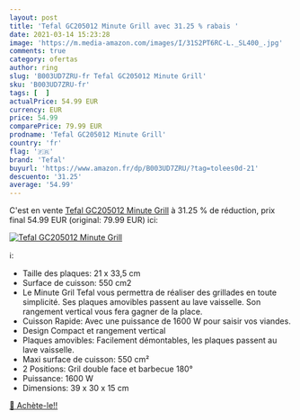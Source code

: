 ```yaml
---
layout: post
title: 'Tefal GC205012 Minute Grill avec 31.25 % rabais '
date: 2021-03-14 15:23:28
image: 'https://m.media-amazon.com/images/I/31S2PT6RC-L._SL400_.jpg'
comments: true
category: ofertas
author: ring
slug: 'B003UD7ZRU-fr Tefal GC205012 Minute Grill'
sku: 'B003UD7ZRU-fr'
tags: [  ]
actualPrice: 54.99 EUR
currency: EUR
price: 54.99
comparePrice: 79.99 EUR
prodname: 'Tefal GC205012 Minute Grill'
country: 'fr'
flag: '🇫🇷'
brand: 'Tefal'
buyurl: 'https://www.amazon.fr/dp/B003UD7ZRU/?tag=tolees0d-21'
descuento: '31.25'
average: '54.99'
---
```


C'est en vente [Tefal GC205012 Minute Grill](https://www.amazon.fr/dp/B003UD7ZRU/?tag=tolees0d-21)  à  31.25 % de réduction, prix final  54.99 EUR (original: 79.99 EUR) ici:

[![Tefal GC205012 Minute Grill](https://m.media-amazon.com/images/I/31S2PT6RC-L._SL400_.jpg)](https://www.amazon.fr/dp/B003UD7ZRU/?tag=tolees0d-21)

ℹ️:

- Taille des plaques: 21 x 33,5 cm
- Surface de cuisson: 550 cm2
- Le Minute Gril Tefal vous permettra de réaliser des grillades en toute simplicité. Ses plaques amovibles passent au lave vaisselle. Son rangement vertical vous fera gagner de la place.
- Cuisson Rapide: Avec une puissance de 1600 W pour saisir vos viandes.
- Design Compact et rangement vertical
- Plaques amovibles: Facilement démontables, les plaques passent au lave vaisselle.
- Maxi surface de cuisson: 550 cm²
- 2 Positions: Gril double face et barbecue 180°
- Puissance: 1600 W
- Dimensions: 39 x 30 x 15 cm

[🛒 Achète-le!!](https://www.amazon.fr/dp/B003UD7ZRU/?tag=tolees0d-21)
